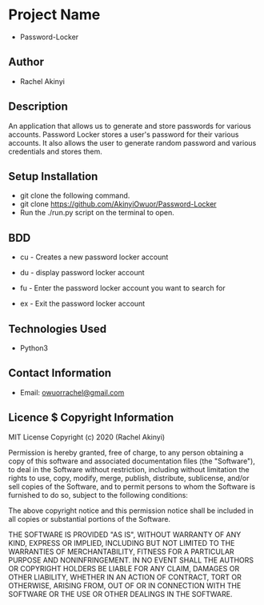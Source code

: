 # Project Name
* Password-Locker
## Author
* Rachel Akinyi
## Description
An application that allows us to generate and store passwords for various accounts. Password Locker stores a user's password for their various accounts. It also allows the user to generate random password and various credentials and stores them.
## Setup Installation
* git clone the following command.
* git clone https://github.com/AkinyiOwuor/Password-Locker
* Run the ./run.py script on the terminal to open.
## BDD
* cu - Creates a new password locker account

* du - display password locker account

* fu - Enter the password locker account you want to search for

* ex - Exit the password locker account

## Technologies Used
* Python3
## Contact Information
* Email: owuorrachel@gmail.com
## Licence $ Copyright Information
MIT License Copyright (c) 2020 (Rachel Akinyi)

Permission is hereby granted, free of charge, to any person obtaining a copy of this software and associated documentation files (the "Software"), to deal in the Software without restriction, including without limitation the rights to use, copy, modify, merge, publish, distribute, sublicense, and/or sell copies of the Software, and to permit persons to whom the Software is furnished to do so, subject to the following conditions:

The above copyright notice and this permission notice shall be included in all copies or substantial portions of the Software.

THE SOFTWARE IS PROVIDED "AS IS", WITHOUT WARRANTY OF ANY KIND, EXPRESS OR IMPLIED, INCLUDING BUT NOT LIMITED TO THE WARRANTIES OF MERCHANTABILITY, FITNESS FOR A PARTICULAR PURPOSE AND NONINFRINGEMENT. IN NO EVENT SHALL THE AUTHORS OR COPYRIGHT HOLDERS BE LIABLE FOR ANY CLAIM, DAMAGES OR OTHER LIABILITY, WHETHER IN AN ACTION OF CONTRACT, TORT OR OTHERWISE, ARISING FROM, OUT OF OR IN CONNECTION WITH THE SOFTWARE OR THE USE OR OTHER DEALINGS IN THE SOFTWARE.